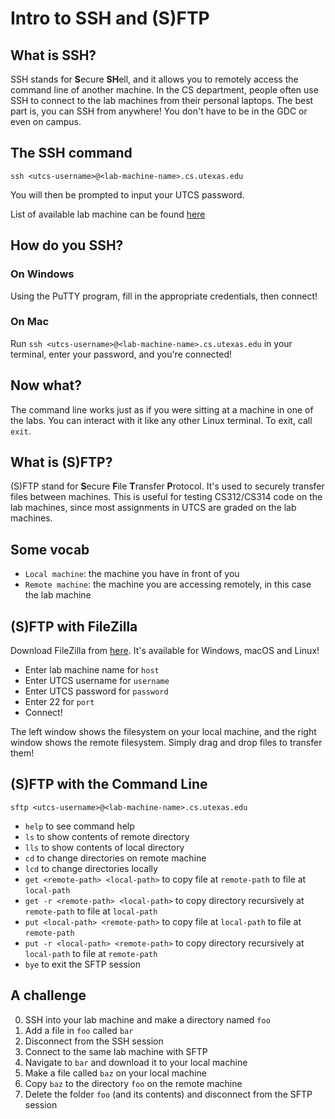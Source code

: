 # Intro to SSH and (S)FTP

## What is SSH?

SSH stands for **S**ecure **SH**ell, and it allows you to remotely access the command line of another machine. In the CS department, people often use SSH to connect to the lab machines from their personal laptops. The best part is, you can SSH from anywhere! You don't have to be in the GDC or even on campus. 

## The SSH command

```
ssh <utcs-username>@<lab-machine-name>.cs.utexas.edu
```

You will then be prompted to input your UTCS password.

List of available lab machine can be found [here](https://apps.cs.utexas.edu/unixlabstatus/)

## How do you SSH?

### On Windows

Using the PuTTY program, fill in the appropriate credentials, then connect!

### On Mac

Run `ssh <utcs-username>@<lab-machine-name>.cs.utexas.edu` in your terminal, enter your password, and you're connected!

## Now what?

The command line works just as if you were sitting at a machine in one of the labs. You can interact with it like any other Linux terminal. To exit, call `exit`.

## What is (S)FTP?

(S)FTP stand for **S**ecure **F**ile **T**ransfer **P**rotocol. It's used to securely transfer files between machines. This is useful for testing CS312/CS314 code on the lab machines, since most assignments in UTCS are graded on the lab machines.

## Some vocab

- `Local machine`: the machine you have in front of you
- `Remote machine`: the machine you are accessing remotely, in this case the lab machine

## (S)FTP with FileZilla

Download FileZilla from [here](https://filezilla-project.org/download.php). It's available for Windows, macOS and Linux!

- Enter lab machine name for `host`
- Enter UTCS username for `username`
- Enter UTCS password for `password`
- Enter 22 for `port`
- Connect!

The left window shows the filesystem on your local machine, and the right window shows the remote filesystem. Simply drag and drop files to transfer them!

## (S)FTP with the Command Line

```
sftp <utcs-username>@<lab-machine-name>.cs.utexas.edu
```

- `help` to see command help
- `ls` to show contents of remote directory
- `lls` to show contents of local directory
- `cd` to change directories on remote machine
- `lcd` to change directories locally
- `get <remote-path> <local-path>` to copy file at `remote-path` to file at `local-path `
- `get -r <remote-path> <local-path>` to copy directory recursively at `remote-path` to file at `local-path `
- `put <local-path> <remote-path>` to copy file at `local-path` to file at `remote-path `
- `put -r <local-path> <remote-path>` to copy directory recursively at `local-path` to file at `remote-path `
- `bye` to exit the SFTP session

## A challenge

0. SSH into your lab machine and make a directory named `foo`
1. Add a file in `foo` called `bar`
2. Disconnect from the SSH session
3. Connect to the same lab machine with SFTP
4. Navigate to `bar` and download it to your local machine
5. Make a file called `baz` on your local machine
6. Copy `baz` to the directory `foo` on the remote machine
7. Delete the folder `foo` (and its contents) and disconnect from the SFTP session
